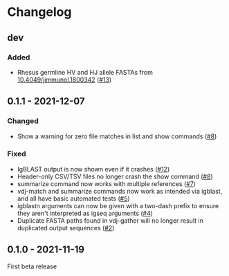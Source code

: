 # Changelog

## dev

### Added

 * Rhesus germline HV and HJ allele FASTAs from
   [10.4049/jimmunol.1800342](https://doi.org/10.4049/jimmunol.1800342) ([#13])

[#13]: https://github.com/ShawHahnLab/igseq/pull/13

## 0.1.1 - 2021-12-07

### Changed

 * Show a warning for zero file matches in list and show commands ([#8])

### Fixed

 * IgBLAST output is now shown even if it crashes ([#12])
 * Header-only CSV/TSV files no longer crash the show command ([#8])
 * summarize command now works with multiple references ([#7])
 * vdj-match and summarize commands now work as intended via igblast, and all
   have basic automated tests ([#5])
 * igblastn arguments can now be given with a two-dash prefix to ensure they
   aren't interpreted as igseq arguments ([#4])
 * Duplicate FASTA paths found in vdj-gather will no longer result in
   duplicated output sequences ([#2])

[#12]: https://github.com/ShawHahnLab/igseq/pull/12
[#8]: https://github.com/ShawHahnLab/igseq/pull/8
[#7]: https://github.com/ShawHahnLab/igseq/pull/7
[#5]: https://github.com/ShawHahnLab/igseq/pull/5
[#4]: https://github.com/ShawHahnLab/igseq/pull/4
[#2]: https://github.com/ShawHahnLab/igseq/pull/2

## 0.1.0 - 2021-11-19

First beta release
